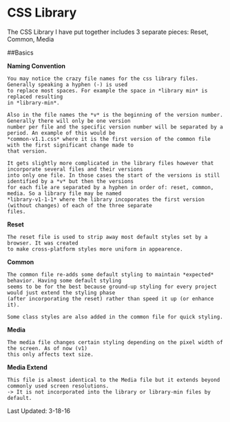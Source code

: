 # CSS Library

The CSS Library I have put together includes 3 separate pieces: Reset, Common, Media

##Basics

 **Naming Convention**

    You may notice the crazy file names for the css library files. Generally speaking a hyphen (-) is used
    to replace most spaces. For example the space in *library min* is replaced resulting
    in *library-min*.

    Also in the file names the *v* is the beginning of the version number. Generally there will only be one version
    number per file and the specific version number will be separated by a period. An example of this would be
    *common-v1.1.css* where it is the first version of the common file with the first significant change made to
    that version.

    It gets slightly more complicated in the library files however that incorporate several files and their versions
    into only one file. In those cases the start of the versions is still identified by a *v* but then the versions
    for each file are separated by a hyphen in order of: reset, common, media. So a library file may be named
    *library-v1-1-1* where the library incoporates the first version (without changes) of each of the three separate
    files.

  **Reset**

    The reset file is used to strip away most default styles set by a browser. It was created
    to make cross-platform styles more uniform in appearence.

  **Common**

    The common file re-adds some default styling to maintain *expected* behavior. Having some default styling
    seems to be for the best because ground-up styling for every project would just extend the styling phase
    (after incorporating the reset) rather than speed it up (or enhance it).

    Some class styles are also added in the common file for quick styling.

  **Media**

    The media file changes certain styling depending on the pixel width of the screen. As of now (v1)
    this only affects text size.

  **Media Extend**

    This file is almost identical to the Media file but it extends beyond commonly used screen resolutions.
    -> It is not incorporated into the library or library-min files by default.

Last Updated: 3-18-16
